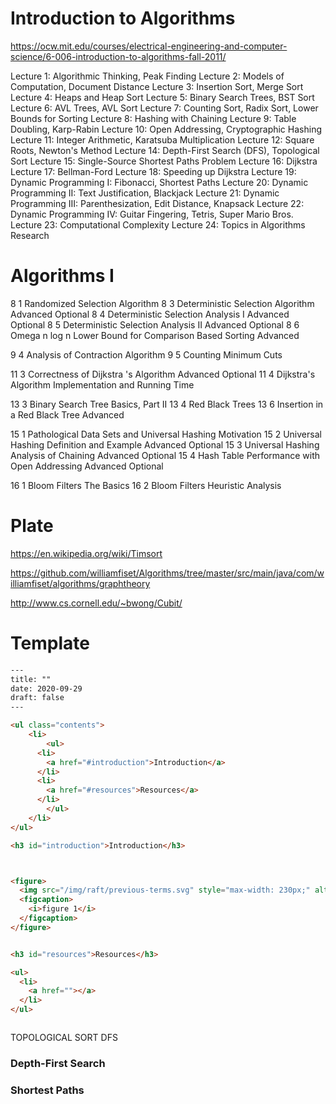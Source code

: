 
# Introduction to Algorithms

https://ocw.mit.edu/courses/electrical-engineering-and-computer-science/6-006-introduction-to-algorithms-fall-2011/

Lecture 1: Algorithmic Thinking, Peak Finding
Lecture 2: Models of Computation, Document Distance
Lecture 3: Insertion Sort, Merge Sort
Lecture 4: Heaps and Heap Sort
Lecture 5: Binary Search Trees, BST Sort
Lecture 6: AVL Trees, AVL Sort
Lecture 7: Counting Sort, Radix Sort, Lower Bounds for Sorting
Lecture 8: Hashing with Chaining
Lecture 9: Table Doubling, Karp-Rabin
Lecture 10: Open Addressing, Cryptographic Hashing
Lecture 11: Integer Arithmetic, Karatsuba Multiplication
Lecture 12: Square Roots, Newton's Method
Lecture 14: Depth-First Search (DFS), Topological Sort
Lecture 15: Single-Source Shortest Paths Problem
Lecture 16: Dijkstra
Lecture 17: Bellman-Ford
Lecture 18: Speeding up Dijkstra
Lecture 19: Dynamic Programming I: Fibonacci, Shortest Paths
Lecture 20: Dynamic Programming II: Text Justification, Blackjack
Lecture 21: Dynamic Programming III: Parenthesization, Edit Distance, Knapsack
Lecture 22: Dynamic Programming IV: Guitar Fingering, Tetris, Super Mario Bros.
Lecture 23: Computational Complexity
Lecture 24: Topics in Algorithms Research



# Algorithms I

8 1 Randomized Selection Algorithm
8 3 Deterministic Selection Algorithm Advanced Optional
8 4 Deterministic Selection Analysis I Advanced Optional
8 5 Deterministic Selection Analysis II Advanced Optional
8 6 Omega n log n Lower Bound for Comparison Based Sorting Advanced

9 4 Analysis of Contraction Algorithm
9 5 Counting Minimum Cuts
 
11 3 Correctness of Dijkstra 's Algorithm Advanced Optional
11 4 Dijkstra's Algorithm Implementation and Running Time

13 3 Binary Search Tree Basics, Part II
13 4 Red Black Trees
13 6 Insertion in a Red Black Tree Advanced

15 1 Pathological Data Sets and Universal Hashing Motivation
15 2 Universal Hashing Definition and Example Advanced Optional
15 3 Universal Hashing Analysis of Chaining Advanced Optional
15 4 Hash Table Performance with Open Addressing Advanced Optional 

16 1 Bloom Filters The Basics
16 2 Bloom Filters Heuristic Analysis



# Plate

https://en.wikipedia.org/wiki/Timsort

https://github.com/williamfiset/Algorithms/tree/master/src/main/java/com/williamfiset/algorithms/graphtheory

http://www.cs.cornell.edu/~bwong/Cubit/



# Template

```html
---
title: ""
date: 2020-09-29
draft: false
---

<ul class="contents">
	<li>
		<ul>
      <li>
        <a href="#introduction">Introduction</a>
      </li>
      <li>
        <a href="#resources">Resources</a>
      </li>
		</ul>
	</li>
</ul>

<h3 id="introduction">Introduction</h3>



<figure>
  <img src="/img/raft/previous-terms.svg" style="max-width: 230px;" alt="">
  <figcaption>
    <i>figure 1</i>
  </figcaption>
</figure>


<h3 id="resources">Resources</h3>

<ul>
  <li>
    <a href=""></a>
  </li>
</ul>
```


<!-- 
<h4 id="doubly-linked-list">Doubly Linked List</h4>

<p>
  In a doubly linked list, each node contains a reference to the previous node in the sequence, a reference to the next node in the sequence and a reference to an element of the list. The previous reference of the head node and the next reference of the tail point to null.
</p>

<figure>
  <img src="/img/data-structures/doubly-linked-list.svg" style="max-width: 550px;">
  <figcaption>
    <i>figure 1</i>
  </figcaption>
</figure>


<h4 id="circularly-linked-list">Circularly Linked List</h4>

<p>
  In a circularly linked list, each node contains a reference to the next node in the sequence and a reference to an element of the list. The next reference of the tail points to the head.
</p>

<figure>
  <img src="/img/data-structures/circularly-linked-list.svg" style="max-width: 330px;">
  <figcaption>
    <i>figure 1</i>
  </figcaption>
</figure> -->



```java

```




TOPOLOGICAL SORT DFS

<h3 id="depth-first-search">Depth-First Search</h3>

<!-- 

-->

<!-- An alternative algorithm for topological sorting is based on depth-first search. The algorithm loops through each node of the graph, in an arbitrary order, initiating a depth-first search that terminates when it hits any node that has already been visited since the beginning of the topological sort or the node has no outgoing edges (i.e. a leaf node):

L ← Empty list that will contain the sorted nodes
while exists nodes without a permanent mark do
    select an unmarked node n
    visit(n)

function visit(node n)
    if n has a permanent mark then
        return
    if n has a temporary mark then
        stop   (not a DAG)

    mark n with a temporary mark

    for each node m with an edge from n to m do
        visit(m)

    remove temporary mark from n
    mark n with a permanent mark
    add n to head of L

Each node n gets prepended to the output list L only after considering all other nodes which depend on n (all descendants of n in the graph). Specifically, when the algorithm adds node n, we are guaranteed that all nodes which depend on n are already in the output list L: they were added to L either by the recursive call to visit() which ended before the call to visit n, or by a call to visit() which started even before the call to visit n. Since each edge and node is visited once, the algorithm runs in linear time. This depth-first-search-based algorithm is the one described by Cormen et al. (2001); it seems to have been first described in print by Tarjan (1976). -->




<h3 class="">Shortest Paths</h3>

<!-- 
  Breath-first search can be augmented to compute shortest-path distances.

  In a graph G, we use the notation dist(v,w) for the fewest number of edges in a path from v to w (or +1, if G contains no path from v to w).
 -->